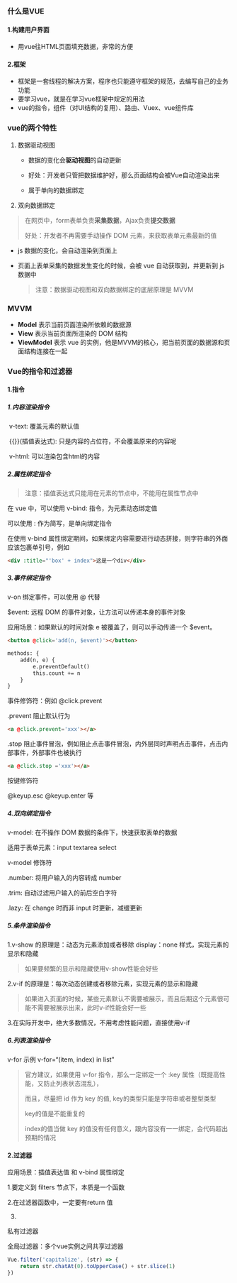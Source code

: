 ### 什么是VUE

#### 1.构建用户界面

- 用vue往HTML页面填充数据，非常的方便

#### 2.框架

- 框架是一套线程的解决方案，程序也只能遵守框架的规范，去编写自己的业务功能
- 要学习vue，就是在学习vue框架中规定的用法
- vue的指令，组件（对UI结构的复用）、路由、Vuex、vue组件库

### vue的两个特性

1. 数据驱动视图

   - 数据的变化会**驱动视图**的自动更新

   - 好处：开发者只管把数据维护好，那么页面结构会被Vue自动渲染出来
   - 属于单向的数据绑定

2. 双向数据绑定

> 在网页中，form表单负责**采集数据**，Ajax负责**提交数据**
>
> 好处：开发者不再需要手动操作 DOM 元素，来获取表单元素最新的值

- js 数据的变化，会自动渲染到页面上

- 页面上表单采集的数据发生变化的时候，会被 vue 自动获取到，并更新到 js 数据中

  > 注意：数据驱动视图和双向数据绑定的底层原理是 MVVM

### MVVM

- **Model** 表示当前页面渲染所依赖的数据源
- **View** 表示当前页面所渲染的 DOM 结构
- **ViewModel** 表示 vue 的实例，他是MVVM的核心，把当前页面的数据源和页面结构连接在一起

### Vue的指令和过滤器

#### 1.指令

##### 1.内容渲染指令

​	v-text: 覆盖元素的默认值

​	{{}}(插值表达式): 只是内容的占位符，不会覆盖原来的内容呢

​	v-html: 可以渲染包含html的内容

##### 2.属性绑定指令

> 注意：插值表达式只能用在元素的节点中，不能用在属性节点中

在 vue 中，可以使用 v-bind: 指令，为元素动态绑定值

可以使用 : 作为简写，是单向绑定指令

在使用 v-bind 属性绑定期间，如果绑定内容需要进行动态拼接，则字符串的外面应该包裹单引号，例如

```html
<div :title="'box' + index">这是一个div</div>
```



##### 3.事件绑定指令

v-on 绑定事件，可以使用 @ 代替

$event: 远程 DOM 的事件对象，让方法可以传递本身的事件对象

应用场景：如果默认的时间对象 e 被覆盖了，则可以手动传递一个 $event。

```html
<button @click='add(n, $event)'></button>

methods: {
	add(n, e) {
		e.preventDefault()
		this.count += n
	}
}
```

事件修饰符：例如 @click.prevent

.prevent 阻止默认行为

```html
<a @click.prevent='xxx'></a>
```

.stop 阻止事件冒泡，例如阻止点击事件冒泡，内外层同时声明点击事件，点击内部事件，外部事件也被执行

```html
<a @click.stop ='xxx'></a>
```

按键修饰符

@keyup.esc @keyup.enter 等

##### 4.双向绑定指令

v-model: 在不操作 DOM 数据的条件下，快速获取表单的数据

适用于表单元素：input textarea select

v-model 修饰符

.number: 将用户输入的内容转成 number

.trim: 自动过滤用户输入的前后空白字符

.lazy: 在 change 时而非 input 时更新，减缓更新

##### 5.条件渲染指令

1.v-show 的原理是：动态为元素添加或者移除 display：none 样式，实现元素的显示和隐藏

> 如果要频繁的显示和隐藏使用v-show性能会好些

2.v-if 的原理是：每次动态创建或者移除元素，实现元素的显示和隐藏

> 如果进入页面的时候，某些元素默认不需要被展示，而且后期这个元素很可能不需要被展示出来，此时v-if性能会好一些

3.在实际开发中，绝大多数情况，不用考虑性能问题，直接使用v-if

##### 6.列表渲染指令

v-for 示例 v-for=“(item, index) in list”

> 官方建议，如果使用 v-for 指令，那么一定绑定一个 :key 属性（既提高性能，又防止列表状态混乱），
>
> 而且，尽量把 id 作为 key 的值, key的类型只能是字符串或者整型类型
>
> key的值是不能重复的
>
> index的值当做 key 的值没有任何意义，跟内容没有一一绑定，会代码超出预期的情况

#### 2.过滤器

应用场景：插值表达值 和 v-bind 属性绑定

1.要定义到 filters 节点下，本质是一个函数

2.在过滤器函数中，一定要有return 值

3.



私有过滤器



全局过滤器：多个vue实例之间共享过滤器

```js
Vue.filter('capitalize', (str) => {
    return str.chatAt(0).toUpperCase() + str.slice(1)
})
```


